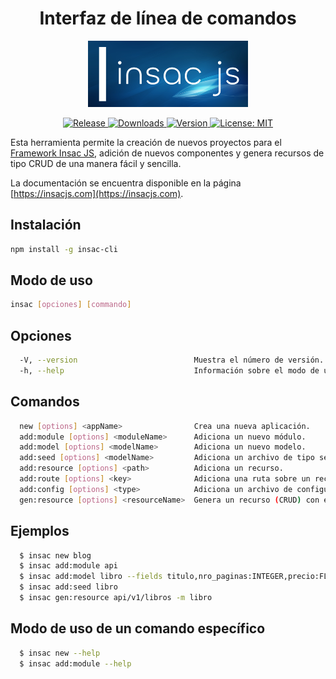 <h1 align="center">Interfaz de línea de comandos</h1>

<p align="center">
  <img src="https://github.com/insacjs/insac-cli/raw/master/assets/insac-logo-256.png" alt="Logo Insac JS" />
</p>

<p align="center">
  <a href="https://github.com/insacjs/insac-cli/releases">
      <img src="https://img.shields.io/github/release/insacjs/insac.svg" alt="Release" />
  </a>

  <a href="https://npmcharts.com/compare/insac-cli">
    <img src="https://img.shields.io/npm/dm/insac-cli.svg" alt="Downloads">
  </a>

  <a href="https://www.npmjs.com/package/insac-cli">
    <img src="https://img.shields.io/npm/v/insac-cli.svg" alt="Version">
  </a>

  <a href="https://opensource.org/licenses/MIT">
      <img src="https://img.shields.io/github/license/insacjs/insac-cli.svg" alt="License: MIT" />
  </a>
</p>

Esta herramienta permite la creación de nuevos proyectos para el [Framework Insac JS](https://github.com/insacjs/insac), adición de nuevos componentes y genera recursos de tipo CRUD de una manera fácil y sencilla.

La documentación se encuentra disponible en la página [https://insacjs.com](https://insacjs.com).

## Instalación

```bash
npm install -g insac-cli
```

## Modo de uso

```bash
insac [opciones] [commando]
```

## Opciones

```bash
  -V, --version                          Muestra el número de versión.
  -h, --help                             Información sobre el modo de uso.
```

## Comandos

```bash
  new [options] <appName>                Crea una nueva aplicación.
  add:module [options] <moduleName>      Adiciona un nuevo módulo.
  add:model [options] <modelName>        Adiciona un nuevo modelo.
  add:seed [options] <modelName>         Adiciona un archivo de tipo seed en base a un modelo.
  add:resource [options] <path>          Adiciona un recurso.
  add:route [options] <key>              Adiciona una ruta sobre un recurso existente.
  add:config [options] <type>            Adiciona un archivo de configuración (database, server, logger, response, apidoc, ecosystem, <moduleName>).
  gen:resource [options] <resourceName>  Genera un recurso (CRUD) con el código autogenerado.
```

## Ejemplos

```bash
  $ insac new blog
  $ insac add:module api
  $ insac add:model libro --fields titulo,nro_paginas:INTEGER,precio:FLOAT
  $ insac add:seed libro
  $ insac gen:resource api/v1/libros -m libro
```

## Modo de uso de un comando específico

```bash
  $ insac new --help
  $ insac add:module --help
```
